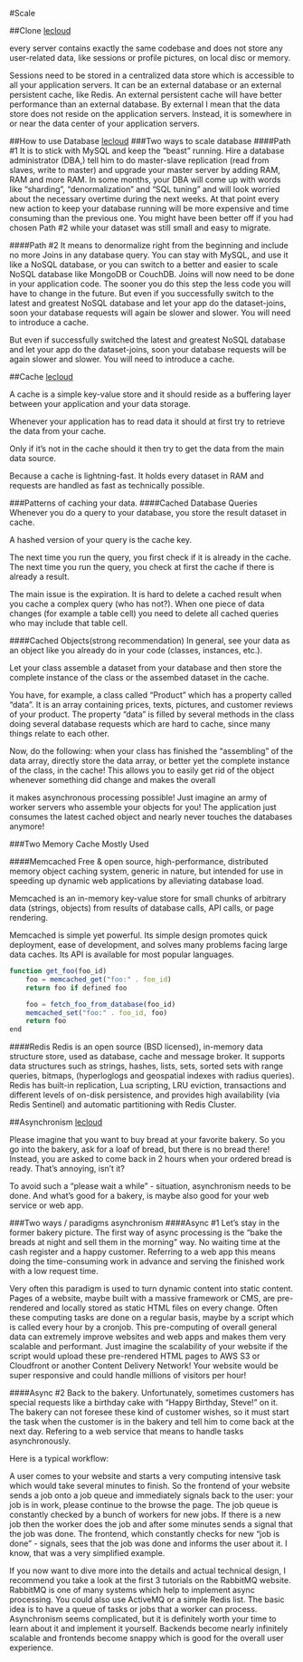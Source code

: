 #Scale

##Clone
[lecloud](http://www.lecloud.net/post/7295452622/scalability-for-dummies-part-1-clones)

every server contains exactly the same codebase and does not store any user-related data, like sessions or profile pictures, on local disc or memory.

Sessions need to be stored in a centralized data store which is accessible to all your application servers. It can be an external database or an external persistent cache, like Redis. An external persistent cache will have better performance than an external database. By external I mean that the data store does not reside on the application servers. Instead, it is somewhere in or near the data center of your application servers.

##How to use Database
[lecloud](http://www.lecloud.net/post/7994751381/scalability-for-dummies-part-2-database)
###Two ways to scale database
####Path #1
It is to stick with MySQL and keep the “beast” running. Hire a database administrator (DBA,) tell him to do master-slave replication (read from slaves, write to master) and upgrade your master server by adding RAM, RAM and more RAM. In some months, your DBA will come up with words like “sharding”, “denormalization” and “SQL tuning” and will look worried about the necessary overtime during the next weeks. At that point every new action to keep your database running will be more expensive and time consuming than the previous one. You might have been better off if you had chosen Path #2 while your dataset was still small and easy to migrate.

####Path #2
It means to denormalize right from the beginning and include no more Joins in any database query. You can stay with MySQL, and use it like a NoSQL database, or you can switch to a better and easier to scale NoSQL database like MongoDB or CouchDB. Joins will now need to be done in your application code. The sooner you do this step the less code you will have to change in the future. But even if you successfully switch to the latest and greatest NoSQL database and let your app do the dataset-joins, soon your database requests will again be slower and slower. You will need to introduce a cache.

But even if successfully switched the latest and greatest NoSQL database and let your app do the dataset-joins, soon your database requests will be again slower and slower. You will need to introduce a cache.

##Cache
[lecloud](http://www.lecloud.net/post/9246290032/scalability-for-dummies-part-3-cache)

A cache is a simple key-value store and it should reside as a buffering layer between your application and your data storage.

Whenever your application has to read data it should at first try to retrieve the data from your cache.

Only if it’s not in the cache should it then try to get the data from the main data source.

Because a cache is lightning-fast. It holds every dataset in RAM and requests are handled as fast as technically possible.

###Patterns of caching your data.
####Cached Database Queries
Whenever you do a query to your database, you store the result dataset in cache.

A hashed version of your query is the cache key.

The next time you run the query, you first check if it is already in the cache. The next time you run the query, you check at first the cache if there is already a result.

The main issue is the expiration. It is hard to delete a cached result when you cache a complex query (who has not?). When one piece of data changes (for example a table cell) you need to delete all cached queries who may include that table cell.

####Cached Objects(strong recommendation)
In general, see your data as an object like you already do in your code (classes, instances, etc.).

Let your class assemble a dataset from your database and then store the complete instance of the class or the assembed dataset in the cache.

You have, for example, a class called “Product” which has a property called “data”. It is an array containing prices, texts, pictures, and customer reviews of your product. The property “data” is filled by several methods in the class doing several database requests which are hard to cache, since many things relate to each other.

Now, do the following: when your class has finished the “assembling” of the data array, directly store the data array, or better yet the complete instance of the class, in the cache! This allows you to easily get rid of the object whenever something did change and makes the overall

it makes asynchronous processing possible! Just imagine an army of worker servers who assemble your objects for you! The application just consumes the latest cached object and nearly never touches the databases anymore!


###Two Memory Cache Mostly Used

####Memcached
Free & open source, high-performance, distributed memory object caching system, generic in nature, but intended for use in speeding up dynamic web applications by alleviating database load.

Memcached is an in-memory key-value store for small chunks of arbitrary data (strings, objects) from results of database calls, API calls, or page rendering.

Memcached is simple yet powerful. Its simple design promotes quick deployment, ease of development, and solves many problems facing large data caches. Its API is available for most popular languages.

```javascript
function get_foo(foo_id)
    foo = memcached_get("foo:" . foo_id)
    return foo if defined foo

    foo = fetch_foo_from_database(foo_id)
    memcached_set("foo:" . foo_id, foo)
    return foo
end
```


####Redis
Redis is an open source (BSD licensed), in-memory data structure store, used as database, cache and message broker. It supports data structures such as strings, hashes, lists, sets, sorted sets with range queries, bitmaps, (hyperloglogs and geospatial indexes with radius queries).
Redis has built-in replication, Lua scripting, LRU eviction, transactions and different levels of on-disk persistence, and provides high availability (via Redis Sentinel) and automatic partitioning with Redis Cluster.


##Asynchronism
[lecloud](http://www.lecloud.net/post/9699762917/scalability-for-dummies-part-4-asynchronism)

Please imagine that you want to buy bread at your favorite bakery.  So you go into the bakery, ask for a loaf of bread, but there is no bread there! Instead, you are asked to come back in 2 hours when your ordered bread is ready. That’s annoying, isn’t it?

To avoid such a “please wait a while” - situation, asynchronism needs to be done.  And what’s good for a bakery, is maybe also good for your web service or web app.

###Two ways / paradigms asynchronism
####Async #1
Let’s stay in the former bakery picture. The first way of async processing is the “bake the breads at night and sell them in the morning” way. No waiting time at the cash register and a happy customer.  Referring to a web app this means doing the time-consuming work in advance and serving the finished work with a low request time.

Very often this paradigm is used to turn dynamic content into static content.  Pages of a website, maybe built with a massive framework or CMS, are pre-rendered and locally stored as static HTML files on every change. Often these computing tasks are done on a regular basis, maybe by a script which is called every hour by a cronjob. This pre-computing of overall general data can extremely improve websites and web apps and makes them very scalable and performant. Just imagine the scalability of your website if the script would upload these pre-rendered HTML pages to AWS S3 or Cloudfront or another Content Delivery Network! Your website would be super responsive and could handle millions of visitors per hour!

####Async #2
Back to the bakery. Unfortunately, sometimes customers has special requests like a birthday cake with “Happy Birthday, Steve!” on it. The bakery can not foresee these kind of customer wishes, so it must start the task when the customer is in the bakery and tell him to come back at the next day. Refering to a web service that means to handle tasks asynchronously.

Here is a typical workflow:

A user comes to your website and starts a very computing intensive task which would take several minutes to finish. So the frontend of your website sends a job onto a job queue and immediately signals back to the user: your job is in work, please continue to the browse the page. The job queue is constantly checked by a bunch of workers for new jobs. If there is a new job then the worker does the job and after some minutes sends a signal that the job was done. The frontend, which constantly checks for new “job is done” - signals, sees that the job was done and informs the user about it. I know, that was a very simplified example.

If you now want to dive more into the details and actual technical design, I recommend you take a look at the first 3 tutorials on the RabbitMQ website. RabbitMQ is one of many systems which help to implement async processing. You could also use ActiveMQ or a simple Redis list. The basic idea is to have a queue of tasks or jobs that a worker can process. Asynchronism seems complicated, but it is definitely worth your time to learn about it and implement it yourself. Backends become nearly infinitely scalable and frontends become snappy which is good for the overall user experience.

